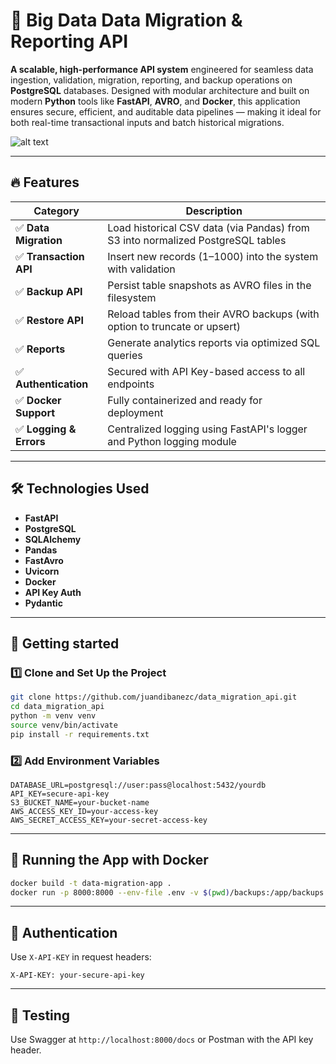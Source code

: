 # 🚀 Big Data Data Migration & Reporting API

**A scalable, high-performance API system** engineered for seamless data ingestion, validation, migration, reporting, and backup operations on **PostgreSQL** databases.
Designed with modular architecture and built on modern **Python** tools like **FastAPI**, **AVRO**, and **Docker**, this application ensures secure, efficient, and auditable data pipelines — making it ideal for both real-time transactional inputs and batch historical migrations.

![alt text](data_migration_api/docs/images/api_docs.png)

---

## 🔥 Features

| Category        | Description |
|----------------|-------------|
| ✅ **Data Migration**  | Load historical CSV data (via Pandas) from S3 into normalized PostgreSQL tables |
| ✅ **Transaction API** | Insert new records (1–1000) into the system with validation |
| ✅ **Backup API**      | Persist table snapshots as AVRO files in the filesystem |
| ✅ **Restore API**     | Reload tables from their AVRO backups (with option to truncate or upsert) |
| ✅ **Reports**         | Generate analytics reports via optimized SQL queries |
| ✅ **Authentication**  | Secured with API Key-based access to all endpoints |
| ✅ **Docker Support**  | Fully containerized and ready for deployment |
| ✅ **Logging & Errors**| Centralized logging using FastAPI's logger and Python logging module |

---

## 🛠️ Technologies Used

- **FastAPI**
- **PostgreSQL**
- **SQLAlchemy**
- **Pandas**
- **FastAvro**
- **Uvicorn**
- **Docker**
- **API Key Auth**
- **Pydantic**

---

## 🚀 Getting started

### 1️⃣ Clone and Set Up the Project

```bash
git clone https://github.com/juandibanezc/data_migration_api.git
cd data_migration_api
python -m venv venv
source venv/bin/activate
pip install -r requirements.txt
```

### 2️⃣ Add Environment Variables

```env
DATABASE_URL=postgresql://user:pass@localhost:5432/yourdb
API_KEY=secure-api-key
S3_BUCKET_NAME=your-bucket-name
AWS_ACCESS_KEY_ID=your-access-key
AWS_SECRET_ACCESS_KEY=your-secret-access-key
```

---

## 🐳 Running the App with Docker

```bash
docker build -t data-migration-app .
docker run -p 8000:8000 --env-file .env -v $(pwd)/backups:/app/backups data-migration-app
```

---

## 🔐 Authentication

Use `X-API-KEY` in request headers:
```http
X-API-KEY: your-secure-api-key
```

---

## 🧪 Testing

Use Swagger at `http://localhost:8000/docs` or Postman with the API key header.